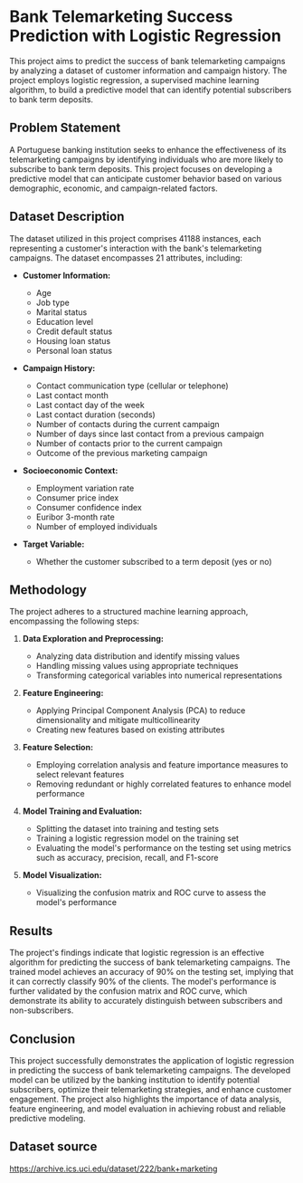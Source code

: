 # Bank Telemarketing Success Prediction with Logistic Regression

This project aims to predict the success of bank telemarketing campaigns by analyzing a dataset of customer information and campaign history. The project employs logistic regression, a supervised machine learning algorithm, to build a predictive model that can identify potential subscribers to bank term deposits.

## Problem Statement

A Portuguese banking institution seeks to enhance the effectiveness of its telemarketing campaigns by identifying individuals who are more likely to subscribe to bank term deposits. This project focuses on developing a predictive model that can anticipate customer behavior based on various demographic, economic, and campaign-related factors.

## Dataset Description

The dataset utilized in this project comprises 41188 instances, each representing a customer's interaction with the bank's telemarketing campaigns. The dataset encompasses 21 attributes, including:

* **Customer Information:**
    * Age
    * Job type
    * Marital status
    * Education level
    * Credit default status
    * Housing loan status
    * Personal loan status

* **Campaign History:**
    * Contact communication type (cellular or telephone)
    * Last contact month
    * Last contact day of the week
    * Last contact duration (seconds)
    * Number of contacts during the current campaign
    * Number of days since last contact from a previous campaign
    * Number of contacts prior to the current campaign
    * Outcome of the previous marketing campaign

* **Socioeconomic Context:**
    * Employment variation rate
    * Consumer price index
    * Consumer confidence index
    * Euribor 3-month rate
    * Number of employed individuals

* **Target Variable:**
    * Whether the customer subscribed to a term deposit (yes or no)

## Methodology

The project adheres to a structured machine learning approach, encompassing the following steps:

1. **Data Exploration and Preprocessing:**
    * Analyzing data distribution and identify missing values
    * Handling missing values using appropriate techniques
    * Transforming categorical variables into numerical representations

2. **Feature Engineering:**
    * Applying Principal Component Analysis (PCA) to reduce dimensionality and mitigate multicollinearity
    * Creating new features based on existing attributes

3. **Feature Selection:**
    * Employing correlation analysis and feature importance measures to select relevant features
    * Removing redundant or highly correlated features to enhance model performance

4. **Model Training and Evaluation:**
    * Splitting the dataset into training and testing sets
    * Training a logistic regression model on the training set
    * Evaluating the model's performance on the testing set using metrics such as accuracy, precision, recall, and F1-score

5. **Model Visualization:**
    * Visualizing the confusion matrix and ROC curve to assess the model's performance

## Results

The project's findings indicate that logistic regression is an effective algorithm for predicting the success of bank telemarketing campaigns. The trained model achieves an accuracy of 90% on the testing set, implying that it can correctly classify 90% of the clients. The model's performance is further validated by the confusion matrix and ROC curve, which demonstrate its ability to accurately distinguish between subscribers and non-subscribers.

## Conclusion

This project successfully demonstrates the application of logistic regression in predicting the success of bank telemarketing campaigns. The developed model can be utilized by the banking institution to identify potential subscribers, optimize their telemarketing strategies, and enhance customer engagement. The project also highlights the importance of data analysis, feature engineering, and model evaluation in achieving robust and reliable predictive modeling.

## Dataset source

https://archive.ics.uci.edu/dataset/222/bank+marketing
